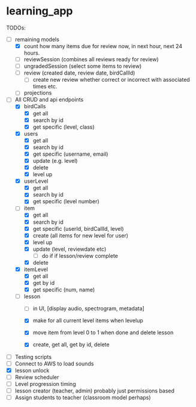 # learning_app

TODOs:
- [ ] remaining models
    - [x] count how many items due for review now, in next hour, next 24 hours.
    - [ ] reviewSession (combines all reviews ready for review)
    - [ ] ungradedSession (select some items to review)
    - [ ] review (created date, review date, birdCallId)
        - [ ] create new review whether correct or incorrect with associated times etc.
    - [ ] projections
- [ ] All CRUD and api endpoints
    - [x] birdCalls 
        - [x] get all
        - [x] search by id
        - [x] get specific (level, class)
    - [x] users 
        - [x] get all
        - [x] search by id
        - [x] get specific (username, email)
        - [x] update (e.g. level)
        - [x] delete 
        - [x] level up
    - [x] userLevel 
        - [x] get all
        - [x] search by id
        - [x] get specific (level number)
    - [ ] item
        - [x] get all
        - [x] search by id
        - [x] get specific (userId, birdCallId, level)
        - [x] create (all items for new level for user)
        - [x] level up
        - [x] update (level, reviewdate etc) 
            - [ ] do if if lesson/review complete
        - [x] delete
    - [x] itemLevel
        - [x] get all
        - [x] get by id
        - [x] get specific (num, name)
    - [ ] lesson 
        - [ ] in UI, [display audio, spectrogram, metadata]
        - [x] make for all current level items when levelup
        - [x] move item from level 0 to 1 when done and delete lesson
        - [x] create, get all, get by id, delete
    

- [ ] Testing scripts
- [ ] Connect to AWS to load sounds
- [x] lesson unlock
- [ ] Review scheduler
- [ ] Level progression timing
- [ ] lesson creator (teacher, admin) probably just permissions based
- [ ] Assign students to teacher (classroom model perhaps)